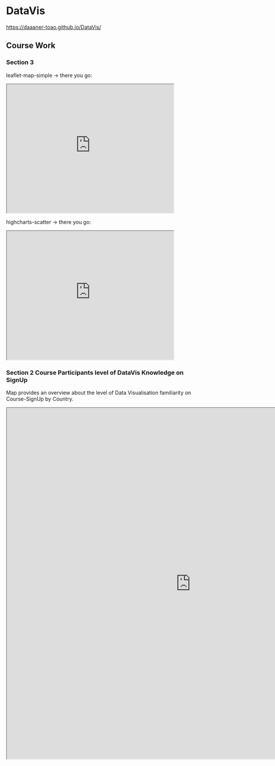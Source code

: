 # DataVis

https://daaaner-toao.github.io/DataVis/

## Course Work

### Section 3

leaflet-map-simple -> there you go:
 <iframe src="https://daaaner-toao.github.io/leaflet-map-simple/" width="90%" height="350"></iframe>

highcharts-scatter -> there you go:
 <iframe src="https://daaaner-toao.github.io/highcharts-scatter-csv" width="90%" height="350"></iframe>

### Section 2 Course Participants level of DataVis Knowledge on SignUp

Map provides an overview about the level of Data Visualisation familiarity on Course-SignUp by Country.

<iframe src="https://public.tableau.com/views/TrinityXT005xDataVisualization/AvgSkillonSignUp?:showVizHome=no&:embed=true" width="1000" height="955"></iframe>


